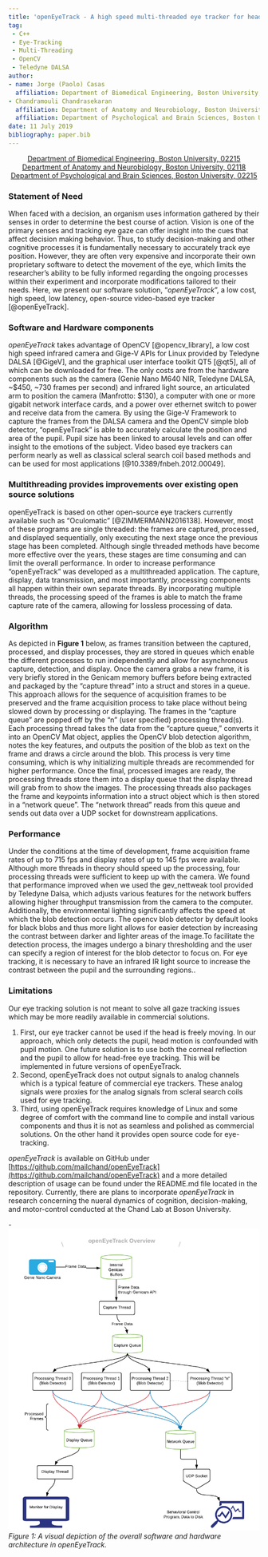 ```yaml
---
title: 'openEyeTrack - A high speed multi-threaded eye tracker for head-fixed applications'
tag:
 - C++
 - Eye-Tracking
 - Multi-Threading
 - OpenCV
 - Teledyne DALSA
author:
- name: Jorge (Paolo) Casas
  affiliation: Department of Biomedical Engineering, Boston University, 02215
- Chandramouli Chandrasekaran
  affiliation: Department of Anatomy and Neurobiology, Boston University, 02118 
  affiliation: Department of Psychological and Brain Sciences, Boston University, 02215
date: 11 July 2019
bibliography: paper.bib
---
```

<p align="center">
  <a href="#">Department of Biomedical Engineering, Boston University, 02215</a> <br>
  <a href="#">Department of Anatomy and Neurobiology, Boston University, 02118</a> <br>
  <a href="#">Department of Psychological and Brain Sciences, Boston University, 02215</a>
</p>

### Statement of Need

When faced with a decision, an organism uses information gathered by their senses in order to determine the best course of action. Vision is one of the primary senses and tracking eye gaze can offer insight into the cues that affect decision making behavior. Thus, to study decision-making and other cognitive processes it is fundamentally necessary to accurately track eye position. However, they  are often very expensive and incorporate their own proprietary software to detect the movement of the eye, which limits the researcher’s ability to be fully informed regarding the ongoing processes within their experiment and incorporate modifications tailored to their needs. Here, we present our software solution, “_openEyeTrack_”, a low cost, high speed, low latency, open-source video-based eye tracker [@openEyeTrack]. 


### Software and Hardware components 

_openEyeTrack_ takes advantage of OpenCV [@opencv_library], a low cost high speed infrared camera and Gige-V APIs for Linux provided by Teledyne DALSA [@GigeV], and the graphical user interface toolkit QT5 [@qt5], all of which can be downloaded for free. The only costs are from the hardware components such as the camera (Genie Nano M640 NIR, Teledyne DALSA, ~$450, ~730 frames per second) and infrared light source, an articulated arm to position the camera (Manfrotto: $130), a computer with one or more gigabit network interface cards, and a power over ethernet switch to power and receive data from the camera. By using the Gige-V Framework to capture the frames from the DALSA camera and the OpenCV simple blob detector, “openEyeTrack” is able to accurately calculate the position and area of the pupil. Pupil size has been linked to arousal levels and can offer insight to the emotions of the subject. Video based eye trackers can perform nearly as well as classical scleral search coil based methods and can be used for most applications [@10.3389/fnbeh.2012.00049]. 


### Multithreading provides improvements over existing open source solutions

openEyeTrack is based on other open-source eye trackers currently available such as “Oculomatic” [@ZIMMERMANN2016138]. However, most of these programs are single threaded: the frames are captured, processed, and displayed sequentially, only executing the next stage once the previous stage has been completed. Although single threaded  methods have become more effective over the years, these stages are time consuming and can limit the overall performance. In order to increase performance “openEyeTrack” was developed as a multithreaded application. The capture, display, data transmission, and most importantly, processing components all happen within their own separate threads. By incorporating multiple threads, the processing speed of the frames is able to match the frame capture rate of the camera, allowing for lossless processing of data.


### Algorithm

As depicted in **Figure 1** below, as frames transition between the captured, processed, and display processes, they are stored in queues which enable the different processes to run independently  and allow for asynchronous capture, detection, and display. Once the camera grabs a new frame, it is very briefly stored in the Genicam memory buffers before being extracted and packaged by the “capture thread” into a struct and stores in a queue. This approach allows for the sequence of acquisition frames to be preserved and the frame acquisition process to take place without being slowed down by processing or displaying. The frames in the “capture queue” are popped off by the “n” (user specified) processing thread(s). Each processing thread takes the data from the “capture queue,” converts it into an OpenCV Mat object, applies the OpenCV blob detection algorithm, notes the key features, and outputs the position of the blob as text on the frame and  draws a circle around the blob. This process is very time consuming, which is why initializing multiple threads are recommended for higher performance. Once the final, processed images are ready, the processing threads store them into a display queue that the display thread will grab from to show the images. The processing threads also packages the frame and keypoints information into a struct object which is then stored in a “network queue”. The “network thread” reads from this queue and sends out data over a UDP socket for downstream applications.
 
### Performance 


Under the conditions at the time of development, frame acquisition frame rates of up to 715 fps and display rates of up to 145 fps were available. Although more threads in theory should speed up the processing, four processing threads were sufficient to keep up with the camera. We found that performance improved when we used the gev_nettweak tool provided by Teledyne Dalsa, which adjusts various features for the network buffers allowing higher throughput transmission from the camera to the computer. Additionally, the environmental lighting significantly affects the speed at which the blob detection occurs. The opencv blob detector by default looks for black blobs and thus more light allows for easier detection by increasing the contrast between darker and lighter areas of the image.To facilitate the detection process, the images undergo a binary thresholding and the user can specify a region of interest for the blob detector to focus on. For eye tracking, it is necessary to have an infrared IR light source to increase the contrast between the pupil and the surrounding regions.. 

### Limitations

 Our eye tracking solution is not meant to solve all gaze tracking issues which may be more readily available in commercial solutions. 


1. First, our eye tracker cannot be used if the head is freely moving. In our approach, which only detects the pupil, head motion is confounded with pupil motion. One future solution is to use both the corneal reflection and the pupil to allow for head-free eye tracking. This will be implemented in future versions of openEyeTrack.
2. Second, openEyeTrack does not output signals to analog channels which is a typical feature of commercial eye trackers. These analog signals were proxies for the analog signals from scleral search coils used for eye tracking. 
3. Third, using openEyeTrack requires knowledge of Linux and some degree of comfort with the command line to compile and install various components and thus it is not as seamless and polished as commercial solutions. On the other hand it provides open source code for eye-tracking.

_openEyeTrack_ is available on GitHub under [https://github.com/mailchand/openEyeTrack](https://github.com/mailchand/openEyeTrack) and a more detailed description of usage can be found under the README.md file located in the repository. Currently, there are plans to incorporate _openEyeTrack_ in research concerning the nueral dynamics of cognition, decision-making, and motor-control conducted at the Chand Lab at Boson University.

-![overview](openEyeTrack_Overview.png)
 *Figure 1: A visual depiction of the overall software and hardware architecture in openEyeTrack.*
